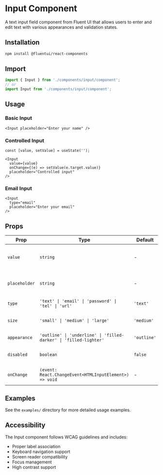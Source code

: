 # Input Component

A text input field component from Fluent UI that allows users to enter and edit text with various appearances and validation states.

## Installation

```bash
npm install @fluentui/react-components
```

## Import

```typescript
import { Input } from './components/input/component';
// or
import Input from './components/input/component';
```

## Usage

### Basic Input
```tsx
<Input placeholder="Enter your name" />
```

### Controlled Input
```tsx
const [value, setValue] = useState('');

<Input 
  value={value}
  onChange={(e) => setValue(e.target.value)}
  placeholder="Controlled input"
/>
```

### Email Input
```tsx
<Input 
  type="email"
  placeholder="Enter your email"
/>
```

## Props

| Prop | Type | Default | Description |
|------|------|---------|-------------|
| `value` | `string` | - | The controlled value of the input |
| `placeholder` | `string` | - | Placeholder text when input is empty |
| `type` | `'text' \| 'email' \| 'password' \| 'tel' \| 'url'` | `'text'` | The type of input field |
| `size` | `'small' \| 'medium' \| 'large'` | `'medium'` | The size of the input field |
| `appearance` | `'outline' \| 'underline' \| 'filled-darker' \| 'filled-lighter'` | `'outline'` | The visual appearance |
| `disabled` | `boolean` | `false` | Whether the input is disabled |
| `onChange` | `(event: React.ChangeEvent<HTMLInputElement>) => void` | - | Change event handler |

## Examples

See the `examples/` directory for more detailed usage examples.

## Accessibility

The Input component follows WCAG guidelines and includes:
- Proper label association
- Keyboard navigation support
- Screen reader compatibility
- Focus management
- High contrast support